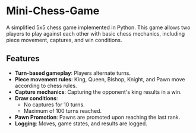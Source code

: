 # Mini-Chess-Game

A simplified 5x5 chess game implemented in Python. This game allows two players to play against each other with basic chess mechanics, including piece movement, captures, and win conditions.

## Features

- **Turn-based gameplay**: Players alternate turns.
- **Piece movement rules**: King, Queen, Bishop, Knight, and Pawn move according to chess rules.
- **Capture mechanics**: Capturing the opponent's king results in a win.
- **Draw conditions**:
  - No captures for 10 turns.
  - Maximum of 100 turns reached.
- **Pawn Promotion**: Pawns are promoted upon reaching the last rank.
- **Logging**: Moves, game states, and results are logged.
